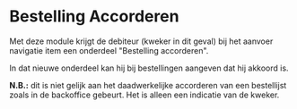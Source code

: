 # Bestelling Accorderen

Met deze module krijgt de debiteur (kweker in dit geval) bij het aanvoer navigatie item een onderdeel "Bestelling accorderen".

In dat nieuwe onderdeel kan hij bij bestellingen aangeven dat hij akkoord is. 

**N.B.:** dit is niet gelijk aan het daadwerkelijke accorderen van een bestellijst zoals in de backoffice gebeurt. Het is alleen een indicatie van de kweker.

